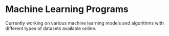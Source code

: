 # Machine Learning Programs
Currently working on various machine learning models and algorithms with different types of datasets available online.
